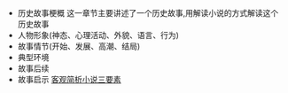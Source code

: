 - 历史故事梗概
  这一章节主要讲述了一个历史故事,用解读小说的方式解读这个历史故事
- 人物形象(神态、心理活动、外貌、语言、行为)
- 故事情节(开始、发展、高潮、结局)
- 典型环境
- 故事后续
- 故事启示
  [客观简析小说三要素](https://www.jianshu.com/p/7808260c9b89)